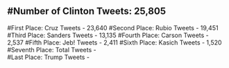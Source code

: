 #Number of Clinton Tweets: 25,805
---
#First Place: Cruz Tweets - 23,640
#Second Place: Rubio Tweets - 19,451
#Third Place: Sanders Tweets - 13,135
#Fourth Place: Carson Tweets - 2,537
#Fifth Place: Jeb! Tweets - 2,411
#Sixth Place: Kasich Tweets - 1,520
#Seventh Place: Total Tweets -  
#Last Place: Trump Tweets - 
